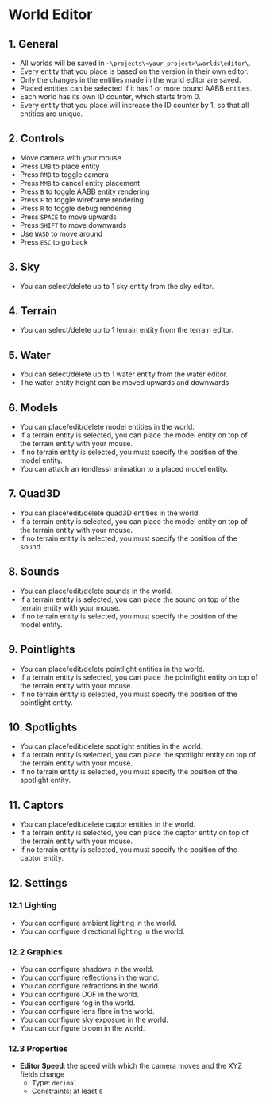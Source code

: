 # World Editor

## 1. General

- All worlds will be saved in `~\projects\<your_project>\worlds\editor\`.
- Every entity that you place is based on the version in their own editor.
- Only the changes in the entities made in the world editor are saved.
- Placed entities can be selected if it has 1 or more bound AABB entities.
- Each world has its own ID counter, which starts from 0.
- Every entity that you place will increase the ID counter by 1, so that all entities are unique.

## 2. Controls

- Move camera with your mouse
- Press `LMB` to place entity
- Press `RMB` to toggle camera
- Press `MMB` to cancel entity placement
- Press `B` to toggle AABB entity rendering
- Press `F` to toggle wireframe rendering
- Press `R` to toggle debug rendering
- Press `SPACE` to move upwards
- Press `SHIFT` to move downwards
- Use `WASD` to move around
- Press `ESC` to go back

## 3. Sky

- You can select/delete up to 1 sky entity from the sky editor.

## 4. Terrain

- You can select/delete up to 1 terrain entity from the terrain editor.

## 5. Water

- You can select/delete up to 1 water entity from the water editor.
- The water entity height can be moved upwards and downwards

## 6. Models

- You can place/edit/delete model entities in the world.
- If a terrain entity is selected, you can place the model entity on top of the terrain entity with your mouse.
- If no terrain entity is selected, you must specify the position of the model entity.
- You can attach an (endless) animation to a placed model entity.

## 7. Quad3D

- You can place/edit/delete quad3D entities in the world.
- If a terrain entity is selected, you can place the model entity on top of the terrain entity with your mouse.
- If no terrain entity is selected, you must specify the position of the sound.

## 8. Sounds

- You can place/edit/delete sounds in the world.
- If a terrain entity is selected, you can place the sound on top of the terrain entity with your mouse.
- If no terrain entity is selected, you must specify the position of the model entity.

## 9. Pointlights

- You can place/edit/delete pointlight entities in the world.
- If a terrain entity is selected, you can place the pointlight entity on top of the terrain entity with your mouse.
- If no terrain entity is selected, you must specify the position of the pointlight entity.

## 10. Spotlights

- You can place/edit/delete spotlight entities in the world.
- If a terrain entity is selected, you can place the spotlight entity on top of the terrain entity with your mouse.
- If no terrain entity is selected, you must specify the position of the spotlight entity.

## 11. Captors

- You can place/edit/delete captor entities in the world.
- If a terrain entity is selected, you can place the captor entity on top of the terrain entity with your mouse.
- If no terrain entity is selected, you must specify the position of the captor entity.

## 12. Settings

### 12.1 Lighting

- You can configure ambient lighting in the world.
- You can configure directional lighting in the world.

### 12.2 Graphics

- You can configure shadows in the world.
- You can configure reflections in the world.
- You can configure refractions in the world.
- You can configure DOF in the world.
- You can configure fog in the world.
- You can configure lens flare in the world.
- You can configure sky exposure in the world.
- You can configure bloom in the world.

### 12.3 Properties

- **Editor Speed**: the speed with which the camera moves and the XYZ fields change
  - Type: `decimal`
  - Constraints: at least `0`
